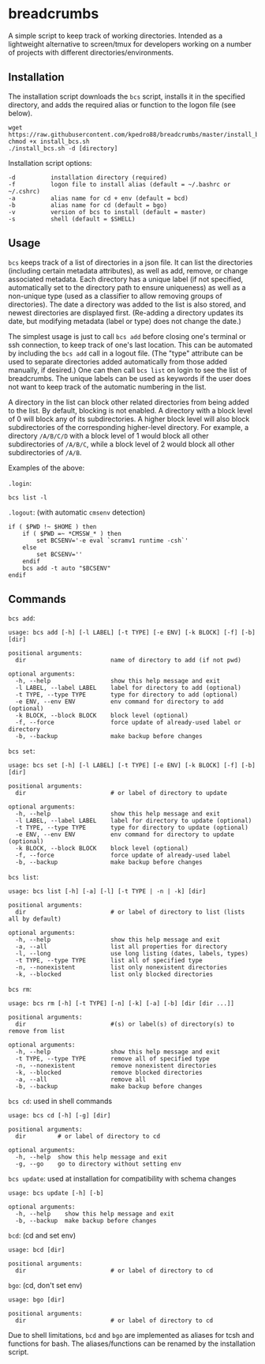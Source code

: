 # breadcrumbs

A simple script to keep track of working directories.
Intended as a lightweight alternative to screen/tmux
for developers working on a number of projects
with different directories/environments.

## Installation

The installation script downloads the `bcs` script, installs it in the specified directory,
and adds the required alias or function to the logon file (see below).

```
wget https://raw.githubusercontent.com/kpedro88/breadcrumbs/master/install_bcs.sh
chmod +x install_bcs.sh
./install_bcs.sh -d [directory]
```

Installation script options:
```
-d          installation directory (required)
-f          logon file to install alias (default = ~/.bashrc or ~/.cshrc)
-a          alias name for cd + env (default = bcd)
-b          alias name for cd (default = bgo)
-v          version of bcs to install (default = master)
-s          shell (default = $SHELL)
```

## Usage

`bcs` keeps track of a list of directories in a json file. It can list the directories
(including certain metadata attributes), as well as add, remove, or change associated metadata.
Each directory has a unique label (if not specified, automatically set to the directory path
to ensure uniqueness) as well as a non-unique type (used as a classifier to allow removing
groups of directories). The date a directory was added to the list is also stored, and
newest directories are displayed first. (Re-adding a directory updates its date,
but modifying metadata (label or type) does not change the date.)

The simplest usage is just to call `bcs add` before closing one's terminal or ssh connection,
to keep track of one's last location. This can be automated by including the `bcs add`
call in a logout file. (The "type" attribute can be used to separate directories added
automatically from those added manually, if desired.)
One can then call `bcs list` on login to see the list of breadcrumbs.
The unique labels can be used as keywords if the user does not want to keep track of
the automatic numbering in the list.

A directory in the list can block other related directories from being added to the list.
By default, blocking is not enabled. A directory with a block level of 0 will block any of its subdirectories.
A higher block level will also block subdirectories of the corresponding higher-level directory.
For example, a directory `/A/B/C/D` with a block level of 1 would block all other subdirectories of `/A/B/C`,
while a block level of 2 would block all other subdirectories of `/A/B`.

Examples of the above:

`.login`:
```
bcs list -l
```

`.logout`: (with automatic `cmsenv` detection)
```
if ( $PWD !~ $HOME ) then
	if ( $PWD =~ *CMSSW_* ) then
		set BCSENV='-e eval `scramv1 runtime -csh`'
	else
		set BCSENV=''
	endif
	bcs add -t auto "$BCSENV"
endif
```

## Commands

`bcs add`:
```
usage: bcs add [-h] [-l LABEL] [-t TYPE] [-e ENV] [-k BLOCK] [-f] [-b] [dir]

positional arguments:
  dir                        name of directory to add (if not pwd)

optional arguments:
  -h, --help                 show this help message and exit
  -l LABEL, --label LABEL    label for directory to add (optional)
  -t TYPE, --type TYPE       type for directory to add (optional)
  -e ENV, --env ENV          env command for directory to add (optional)
  -k BLOCK, --block BLOCK    block level (optional)
  -f, --force                force update of already-used label or directory
  -b, --backup               make backup before changes
```

`bcs set`:
```
usage: bcs set [-h] [-l LABEL] [-t TYPE] [-e ENV] [-k BLOCK] [-f] [-b] [dir]

positional arguments:
  dir                        # or label of directory to update

optional arguments:
  -h, --help                 show this help message and exit
  -l LABEL, --label LABEL    label for directory to update (optional)
  -t TYPE, --type TYPE       type for directory to update (optional)
  -e ENV, --env ENV          env command for directory to update (optional)
  -k BLOCK, --block BLOCK    block level (optional)
  -f, --force                force update of already-used label
  -b, --backup               make backup before changes
```

`bcs list`:
```
usage: bcs list [-h] [-a] [-l] [-t TYPE | -n | -k] [dir]

positional arguments:
  dir                        # or label of directory to list (lists all by default)

optional arguments:
  -h, --help                 show this help message and exit
  -a, --all                  list all properties for directory
  -l, --long                 use long listing (dates, labels, types)
  -t TYPE, --type TYPE       list all of specified type
  -n, --nonexistent          list only nonexistent directories
  -k, --blocked              list only blocked directories
```

`bcs rm`:
```
usage: bcs rm [-h] [-t TYPE] [-n] [-k] [-a] [-b] [dir [dir ...]]

positional arguments:
  dir                        #(s) or label(s) of directory(s) to remove from list

optional arguments:
  -h, --help                 show this help message and exit
  -t TYPE, --type TYPE       remove all of specified type
  -n, --nonexistent          remove nonexistent directories
  -k, --blocked              remove blocked directories
  -a, --all                  remove all
  -b, --backup               make backup before changes
```

`bcs cd`: used in shell commands
```
usage: bcs cd [-h] [-g] [dir]

positional arguments:
  dir         # or label of directory to cd

optional arguments:
  -h, --help  show this help message and exit
  -g, --go    go to directory without setting env
```

`bcs update`: used at installation for compatibility with schema changes
```
usage: bcs update [-h] [-b]

optional arguments:
  -h, --help    show this help message and exit
  -b, --backup  make backup before changes
```

`bcd`: (cd and set env)
```
usage: bcd [dir]

positional arguments:
  dir                        # or label of directory to cd
```

`bgo`: (cd, don't set env)
```
usage: bgo [dir]

positional arguments:
  dir                        # or label of directory to cd
```

Due to shell limitations, `bcd` and `bgo` are implemented as aliases for tcsh and functions for bash.
The aliases/functions can be renamed by the installation script.
